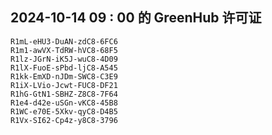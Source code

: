 ## 2024-10-14 09 : 00 的 GreenHub 许可证
```
R1mL-eHU3-DuAN-zdC8-6FC6
R1m1-awVX-TdRW-hVC8-68F5
R1lz-JGrN-iK5J-wuC8-4D09
R1lX-FuoE-sPbd-ljC8-A545
R1kk-EmXD-nJDm-SWC8-C3E9
R1iX-LVio-Jcwt-FUC8-DF21
R1hG-GtN1-SBHZ-Z8C8-7F64
R1e4-d42e-uSGn-vKC8-45B8
R1WC-e70E-5Xkv-qyC8-D4B5
R1Vx-SI62-Cp4z-y8C8-3796
```
